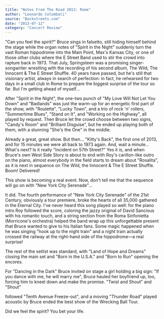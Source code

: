 ```yaml
---
title: "Notes From The Road 2013: Rome"
author: "Leonardo Colombati"
source: "Backstreets.com"
date: "2013-07-12"
category: "Concert Review"
---
```


"Can you feel the spirit?" Bruce sings in falsetto, still hiding himself behind the stage while the organ notes of "Spirit in the Night" suddenly turn the vast Roman hippodrome into the Main Point, Max's Kansas City, or one of those other clubs where the E Street Band used to stir the crowd into rapture back in 1973. That July, Springsteen was a promising singer-songwriter wrestling with the recording of his second album, The Wild, The Innocent & The E Street Shuffle. 40 years have passed, but he's still that visionary artist, always in search of perfection: in fact, he rehearsed for two days in a small club in Rome to prepare the biggest surprise of the tour so far. But I'm getting ahead of myself...

After "Spirit in the Night", the one-two punch of "My Love Will Not Let You Down" and "Badlands" was just the warm-up for an energetic first part of the show, with "Roulette", "Lucky Town", and a trio of rock 'n' rollers, "Summertime Blues", "Stand on It", and "Working on the Highway", all played by request. Then Bruce let the crowd choose between two signs, "Candy's Room" and "Brilliant Disguise", but he ended up playing both of them, with a stunning "She's the One" in the middle.

Already a great, great show. But then... "Kitty's Back", the first one of 2013, and for 15 minutes we were all back to 1973 again. And, wait a minute... What's next? Is it really "Incident on 57th Street?" Yes it is, and when Bruce's own West Side Story is about to end with Roy's carillon-like outro on the piano, almost everybody in the field starts to dream about "Rosalita", as it is next in sequence on The Wild, the Innocent & The E Street Shuffle. Boom! Delivered!

This show is becoming a real event. Now, don't tell me that the sequence will go on with "New York City Serenade"...

It did. The fourth performance of "New York City Serenade" of the 21st Century, obviously a tour premiere, broke the hearts of all 35,000 gathered in the Eternal City. I've never heard this song played so well: for the piano intro Roy followed the score, coloring the jazzy original of David Sancious with his romantic touch, and a string section from the Roma Sinfonietta (Morricone's orchestra) helped the band wrap up this unforgettable present that Bruce wanted to give to his Italian fans. Some magic happened when he was singing "hook up to the night train" and a night train actually crossed the railway at the right-hand side of the hippodrome—a real surprise!

The rest of the setlist was standard, with "Land of Hope and Dreams" closing the main set and "Born in the U.S.A." and "Born to Run" opening the encores.

For "Dancing in the Dark" Bruce invited on stage a girl holding a big sign: "If you dance with me, he will marry me", Bruce hauled her boyfriend up, too, forcing him to kneel down and make the promise. "Twist and Shout" and "Shout"

followed "Tenth Avenue Freeze-out", and a moving "Thunder Road" played acoustic by Bruce ended the best show of the Wrecking Ball Tour.

Did we feel the spirit? You bet your life.
